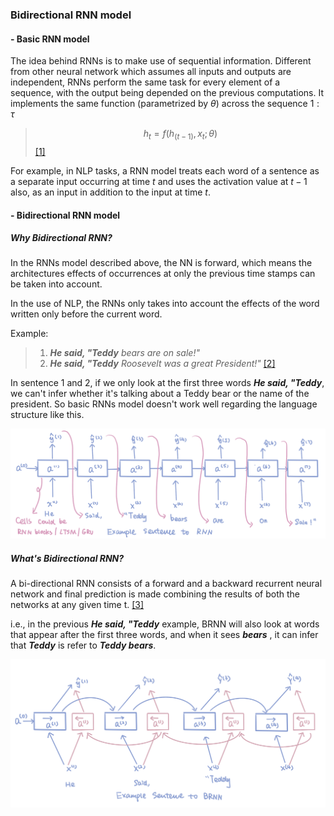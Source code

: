 ### Bidirectional RNN model

#### - Basic RNN model

 The idea behind RNNs is to make use of sequential information. Different from other neural network which assumes all inputs and outputs are independent, RNNs perform the same task for every element of a sequence, with the output being depended on the previous computations.
It implements the same function (parametrized by $\theta$) across the sequence $1:\tau$ 

> $$h_t = f(h_{(t-1)},x_t;\theta)$$ [\[1\]](https://pantelis.github.io/cs-gy-6613-spring-2020/docs/lectures/rnn/introduction/)

For example, in NLP tasks, a RNN model treats each word of a sentence as a separate input occurring at time $t$ and uses the activation value at $t-1$ also, as an input in addition to the input at time $t$.
 
 #### - Bidirectional RNN model
 ##### Why Bidirectional RNN?
In the RNNs model described above, the NN is forward, which means the architectures effects of occurrences at only the previous time stamps can be taken into account.

In the use of NLP, the RNNs only takes into account the effects of the word written only before the current word. 

  Example: 
 >1. ***He said, "Teddy** bears are on sale!"*
 >2. ***He said, "Teddy** Roosevelt was a great President!"* [\[2\]](https://www.coursera.org/lecture/nlp-sequence-models/bidirectional-rnn-fyXnn)
 
 In sentence 1 and 2, if we only look at the first three words ***He said, "Teddy***, we can't infer whether it's talking about a Teddy bear or the name of the president. So basic RNNs model doesn't work well regarding the language structure like this. 
 
 ![RNN model with example sentence](https://github.com/jawooson/AI_Project_3/blob/rzdev/images/RNN_w_eg.png)

##### What's Bidirectional RNN?

A bi-directional RNN consists of a forward and a backward recurrent neural network and final prediction is made combining the results of both the networks at any given time t. [\[3\]](https://towardsdatascience.com/natural-language-processing-from-basics-to-using-rnn-and-lstm-ef6779e4ae66)

i.e., in the previous ***He said, "Teddy*** example, BRNN will also look at words that appear after the first three words, and when it sees ***bears*** , it can infer that ***Teddy***  is refer to ***Teddy bears***.

![BRNN model with example sentence](https://github.com/jawooson/AI_Project_3/blob/rzdev/images/BRNN_w_eg.png)
 
